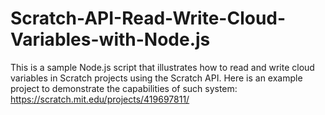 # Scratch-API-Read-Write-Cloud-Variables-with-Node.js

This is a sample Node.js script that illustrates how to read and write cloud variables in Scratch projects using the Scratch API. Here is an example project to demonstrate the capabilities of such system: https://scratch.mit.edu/projects/419697811/
